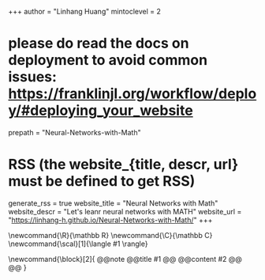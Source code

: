 <!--
Add here global page variables to use throughout your website.
-->
+++
author = "Linhang Huang"
mintoclevel = 2

# please do read the docs on deployment to avoid common issues: https://franklinjl.org/workflow/deploy/#deploying_your_website
prepath = "Neural-Networks-with-Math"

# RSS (the website_{title, descr, url} must be defined to get RSS)
generate_rss = true
website_title = "Neural Networks with Math"
website_descr = "Let's leanr neural networks with MATH"
website_url   = "https://linhang-h.github.io/Neural-Networks-with-Math/"
+++

<!--
Add here global latex commands to use throughout your pages.
-->
\newcommand{\R}{\mathbb R}
\newcommand{\C}{\mathbb C}
\newcommand{\scal}[1]{\langle #1 \rangle}

\newcommand{\block}[2]{
  @@note
    @@title
        #1
    @@
    @@content
        #2
    @@
  @@
}
